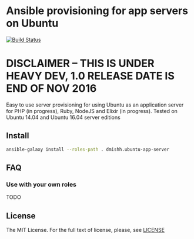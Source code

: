 # Ansible provisioning for app servers on Ubuntu

[![Build Status](https://travis-ci.org/dmishh/ansible-ubuntu-app-server.svg?branch=master)](https://travis-ci.org/dmishh/ansible-ubuntu-app-server)

# DISCLAIMER – THIS IS UNDER HEAVY DEV, 1.0 RELEASE DATE IS END OF NOV 2016

Easy to use server provisioning for using Ubuntu as an application server for PHP (in progress), Ruby, NodeJS and Elixir (in progress). Tested on Ubuntu 14.04 and Ubuntu 16.04 server editions


## Install

```bash
ansible-galaxy install --roles-path . dmishh.ubuntu-app-server
```

## FAQ

### Use with your own roles

TODO

## License

The MIT License. For the full text of license, please, see [LICENSE](/LICENSE)
